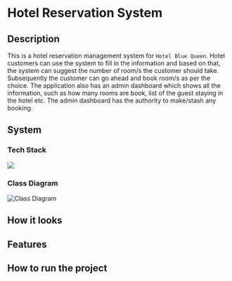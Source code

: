 # Hotel Reservation System

## Description

This is a hotel reservation management system for `Hotel Blue Queen`. Hotel customers can use the system to fill in the information and based on that, the system can suggest the number of room/s the customer should take. Subsequently the customer can go ahead and book room/s as per the choice. The application also has an admin dashboard which shows all the information, such as how many rooms are book, list of the guest staying in the hotel etc. The admin dashboard has the authority to make/stash any booking.

## System

### Tech Stack

<img src="https://skillicons.dev/icons?i=java,sqlite" />

### Class Diagram

![Class Diagram](https://github.com/busycaesar/Hotel_Reservation_System/assets/97539345/6bd02fb9-fb92-4250-8e92-3f1ff3833a18)

## How it looks
## Features
## How to run the project

